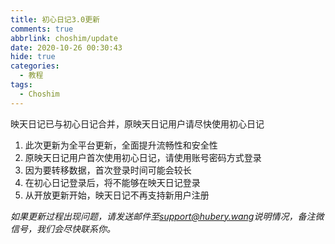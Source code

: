 ```yaml
---
title: 初心日记3.0更新
comments: true
abbrlink: choshim/update
date: 2020-10-26 00:30:43
hide: true
categories:
  - 教程
tags:
  - Choshim
---
```


映天日记已与初心日记合并，原映天日记用户请尽快使用初心日记

<!--more-->

1. 此次更新为全平台更新，全面提升流畅性和安全性
1. 原映天日记用户首次使用初心日记，请使用账号密码方式登录
1. 因为要转移数据，首次登录时间可能会较长
1. 在初心日记登录后，将不能够在映天日记登录
1. 从开放更新开始，映天日记不再支持新用户注册

_如果更新过程出现问题，请发送邮件至[support@hubery.wang](support@hubery.wang)说明情况，备注微信号，我们会尽快联系你。_
